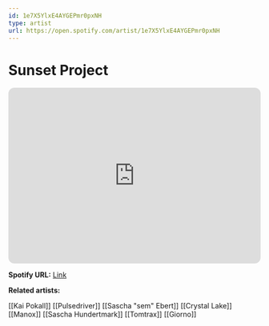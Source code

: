 ```yaml
---
id: 1e7X5YlxE4AYGEPmr0pxNH
type: artist
url: https://open.spotify.com/artist/1e7X5YlxE4AYGEPmr0pxNH
---
```

# Sunset Project

<iframe style="border-radius:12px" src="https://open.spotify.com/embed/artist/1e7X5YlxE4AYGEPmr0pxNH" width="100%" height="352" frameBorder="0" allowfullscreen="" allow="autoplay; clipboard-write; encrypted-media; fullscreen; picture-in-picture" loading="lazy"></iframe>

**Spotify URL:** [Link](https://open.spotify.com/artist/1e7X5YlxE4AYGEPmr0pxNH)

**Related artists:**

[[Kai Pokall]]
[[Pulsedriver]]
[[Sascha "sem" Ebert]]
[[Crystal Lake]]
[[Manox]]
[[Sascha Hundertmark]]
[[Tomtrax]]
[[Giorno]]
